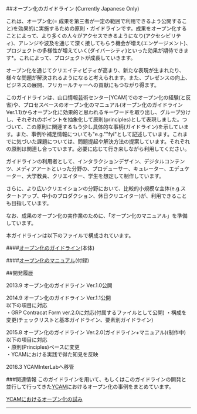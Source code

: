 ##オープン化のガイドライン
(Currently Japanese Only)

これは、オープン化(= 成果を第三者が一定の範囲で利用できるよう公開すること)を効果的に実施するための原則・ガイドラインです。成果をオープン化することによって、より多くの人々がアクセスできるようになり(アクセシビリティ)、アレンジや波及を通じて深く接してもらう機会が増え(エンゲージメント)、プロジェクトの多様性が増えていく(ダイバーシティ)といった効果が期待できます*。これによって、プロジェクトが成長していきます。   


オープン化を通じてクリエイティビティが高まり、新たな表現が生まれたり、様々な問題が解決されるようになると考えられます。また、プレゼンスの向上、ビジネスの展開、フリカールチャーへの貢献にもつながり得ます。    


このガイドラインは、山口情報芸術センター[YCAM]でのオープン化の経験(と反省)や、プロセスベースのオープン化のマニュアル(オープン化のガイドラインVer.1.1)からオープン化に効果的と思われるキーワードを取り出し、グループ分けし、それぞれのポイントを抽象化して原則(principles)として表現しました。つづいて、この原則に関連するもう少し具体的な事柄(ガイドライン)を示しています。また、事例や補足情報についても"e.g.""fyi"として記述しています。これまでに気づいた課題については、問題提起や解決方法の提案しています。それぞれの原則は関連し合っています。必要に応じて行き来しながら利用してください。    


ガイドラインの利用者として、インタラクションデザイン、デジタルコンテンツ、メディアアートといった分野の、プロデューサー、キュレーター、エデュケーター、大学教員、クリエイター、学生を想定して制作しています。  

さらに、より広いクリエイションの分野において、比較的小規模な主体(e.g.スタートアップ、中小のプロダクション、休日クリエイター)が、利用できることも目指しています。   

なお、成果のオープン化の実作業のために、「オープン化のマニュアル」を準備しています。   


本ガイドラインは以下のファイルで構成されています。  


####[オープン化のガイドライン](https://github.com/yosukesakai/OpenSharingGuideline/blob/master/OpenSharingGuideline(J)(ver2.0)Guideline)(本体)


####[オープン化のマニュアル](https://github.com/yosukesakai/OpenSharingGuideline/blob/master/OpenSharingGuideline(J)(ver2.0)Manual)(付録)
 
 
<!--
####付録(Appendixフォルダ)
ウェブサイトに必要な事項、ウェブサイト構築においてライセンスを付与する作業手順などについてのドキュメントがあります。  
ガイドラインに示された工程の具体的な内容を参照できます。

[ApacheLicense2.0 ライセンス付与のしかた](https://github.com/yosukesakai/guideline_for_procedure_of_open_project/blob/master/Appendix/ApacheLicense2.0ライセンス付与のしかた:採用の理由.md)

[CreativeCommonsLicense ライセンス付与のしかた
](https://github.com/yosukesakai/guideline_for_procedure_of_open_project/blob/master/Appendix/CCLicenseライセンス付与のしかた:採用の理由.md)
    
[YCAMサマースクールにおける同意書](https://github.com/yosukesakai/guideline_for_procedure_of_open_project/blob/master/Appendix/YCAMサマースクールにおける同意書について.md)
-->
  
##開発履歴

2013.9 オープン化のガイドライン Ver.1.0公開 

2014.9 オープン化のガイドライン Ver.1.1公開  
以下の項目に対応  
・GRP Contracat Form ver.2.0に対応(付属するファイルとして公開)
・構成を変更(チェックリストと基本ガイドライン、要素別ガイドライン)

2015.8 オープン化のガイドライン Ver.2.0(ガイドライン+マニュアル)(制作中)  
以下の項目に対応  
・原則(Principles)ベースに変更  
・YCAMにおける実践で得た知見を反映   

2016.3 YCAMInterLabへ移管  
  
  

###関連情報
このガイドラインを用いて、もしくはこのガイドラインの開発と並行して行ってきた[YCAM](http://www.ycam.jp)におけるオープン化の事例をまとめています。

[YCAMにおけるオープン化の試み](http://interlab.ycam.jp/projects/open-sharing)



---

<!--


##Licenses and Credits  

<a rel="license" href="http://creativecommons.org/licenses/by-sa/3.0/"><img alt="Creative Commons License" style="border-width:0" src="http://i.creativecommons.org/l/by-sa/3.0/88x31.png" /></a><br /> 
<span xmlns:dct="http://purl.org/dc/terms/" href="http://purl.org/dc/dcmitype/Text" property="dct:title" rel="dct:type">Guideline_for_Procedure_of_Open_Project (document except citation) </span><a xmlns:cc="http://creativecommons.org/ns#" href="https://github.com/yosukesakai/Guideline_for_Procedure_of_Open_Project" property="cc:attributionName" rel="cc:attributionURL">Produced by yosukesakai<br /></a> is licensed under a <a rel="license" href="http://creativecommons.org/licenses/by-sa/3.0/">Creative Commons Attribution - ShareAlike 3.0 Unported License.<br />



##Disclaimer
```
yosukesakai makes no guarantees whatsoever related to this text.
The persons involved in the creation/operation of this website (including other users) take no responsibility regarding 
the usage of this text (including any kind of use such as browsing, contribution, or external re-use; 
the same shall apply hereinafter).
When using this text, you are required to take personal responsibility. 
yosukesakai takes no responsibility regarding eventual damage resulting from your use of this text.
yosukesakai does not guarantee that your use of this text is legitimate according to applicable laws.
We don't guarantee in any way the legitimacy, accuracy and safety of all information provided as contents.
We make no guarantees regarding external website linked to from this site.
This text permits alteration or reuse based on the Creative Commons Attribution-ShareAlike 3.0 Unported License, 
however it does not permit forms of reuse that violate laws or other regulations.  
The use of images accompanying the text may be based on license agreements separate from the respective text licenses.  
yosukesakai may discontinue the publication of all or parts of this text and all other contents without prior notice.
```

-->


